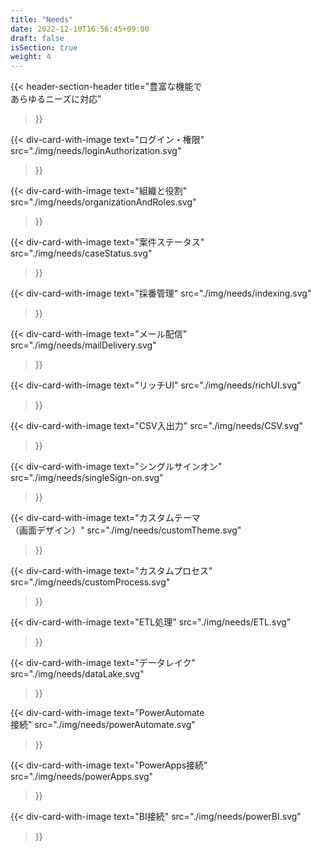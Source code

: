 ```yaml
---
title: "Needs"
date: 2022-12-10T16:56:45+09:00
draft: false
isSection: true
weight: 4
---
```


{{< header-section-header 
    title="豊富な機能で<br class='md:hidden'><span class='text-[#01A2EB]'>あらゆるニーズ</span>に対応"
>}}

<div class="grid grid-cols-2 md:grid-cols-4 lg:grid-cols-5 lg:gap-x-[65px] gap-y-[40px] mx-auto md:w-11/12 3xl:w-screen 3xl:max-w-[1300px]">

{{< div-card-with-image 
    text="ログイン・権限"
    src="./img/needs/loginAuthorization.svg" 
>}}

{{< div-card-with-image 
    text="組織と役割"
    src="./img/needs/organizationAndRoles.svg" 
>}}

{{< div-card-with-image 
    text="案件ステータス"
    src="./img/needs/caseStatus.svg" 
>}}

{{< div-card-with-image 
    text="採番管理"
    src="./img/needs/indexing.svg" 
>}}

{{< div-card-with-image 
    text="メール配信"
    src="./img/needs/mailDelivery.svg" 
>}}

{{< div-card-with-image 
    text="リッチUI"
    src="./img/needs/richUI.svg" 
>}}

{{< div-card-with-image 
    text="CSV入出力"
    src="./img/needs/CSV.svg" 
>}}

{{< div-card-with-image 
    text="シングルサインオン"
    src="./img/needs/singleSign-on.svg" 
>}}

{{< div-card-with-image 
    text="カスタムテーマ<br>（画面デザイン）"
    src="./img/needs/customTheme.svg" 
>}}

{{< div-card-with-image 
    text="カスタムプロセス"
    src="./img/needs/customProcess.svg" 
>}}

{{< div-card-with-image 
    text="ETL処理"
    src="./img/needs/ETL.svg" 
>}}

{{< div-card-with-image 
    text="データレイク"
    src="./img/needs/dataLake.svg" 
>}}

{{< div-card-with-image 
    text="PowerAutomate<br>接続"
    src="./img/needs/powerAutomate.svg" 
>}}

{{< div-card-with-image 
    text="PowerApps接続"
    src="./img/needs/powerApps.svg" 
>}}

{{< div-card-with-image 
    text="BI接続"
    src="./img/needs/powerBI.svg" 
>}}

</div>
